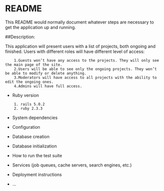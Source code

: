 # README

This README would normally document whatever steps are necessary to get the
application up and running.


##Description:

This application will present users with a list of projects, both ongoing and finished. Users with different roles will have different level of access:
```
    1.Guests won’t have any access to the projects. They will only see the main page of the site.
    2.Users will be able to see only the ongoing projects. They won’t be able to modify or delete anything.
    3.Moderators will have access to all projects with the ability to edit the ongoing ones.
    4.Admins will have full access.
```
* Ruby version
```
    1. rails 5.0.2 
    2. ruby 2.3.3
 ```
* System dependencies

* Configuration

* Database creation

* Database initialization

* How to run the test suite

* Services (job queues, cache servers, search engines, etc.)

* Deployment instructions

* ...
